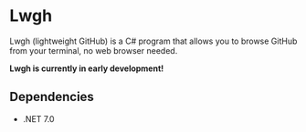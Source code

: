 
# Lwgh

Lwgh (lightweight GitHub) is a C# program that allows you to browse GitHub from your terminal, no web browser needed.

**Lwgh is currently in early development!**

## Dependencies

- .NET 7.0
